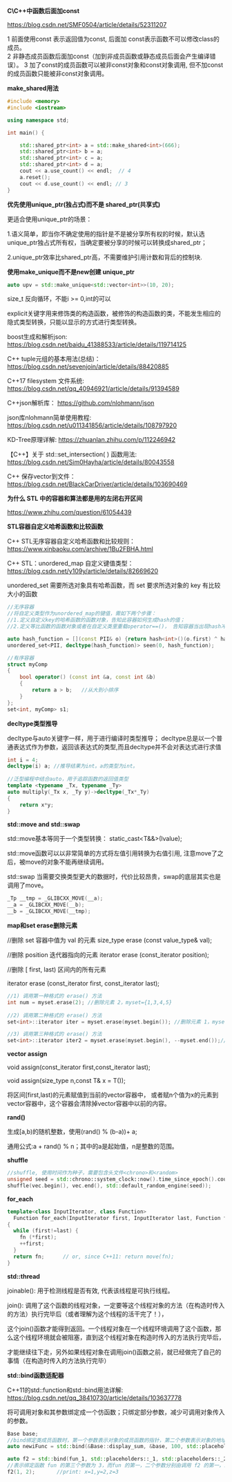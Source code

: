 
**C\C++中函数后面加const**

https://blog.csdn.net/SMF0504/article/details/52311207

1 前面使用const 表示返回值为const, 后面加 const表示函数不可以修改class的成员。  
2 非静态成员函数后面加const（加到非成员函数或静态成员后面会产生编译错误）。
3 加了const的成员函数可以被非const对象和const对象调用, 但不加const的成员函数只能被非const对象调用。

**make_shared用法**

```cpp
#include <memory>
#include <iostream>

using namespace std;

int main() {

    std::shared_ptr<int> a = std::make_shared<int>(666);
    std::shared_ptr<int> b = a;
    std::shared_ptr<int> c = a;
    std::shared_ptr<int> d = a;
    cout << a.use_count() << endl;  // 4
    a.reset();
    cout << d.use_count() << endl; // 3 
}
```

**优先使用unique_ptr(独占式)而不是 shared_ptr(共享式)**

更适合使用unique_ptr的场景：

1.语义简单，即当你不确定使用的指针是不是被分享所有权的时候，默认选unique_ptr独占式所有权，当确定要被分享的时候可以转换成shared_ptr；

2.unique_ptr效率比shared_ptr高，不需要维护引用计数和背后的控制块.

**使用make_unique而不是new创建 unique_ptr**

```cpp
auto upv = std::make_unique<std::vector<int>>(10, 20);
```


size_t 反向循环，不能i >= 0,int的可以

explicit关键字用来修饰类的构造函数，被修饰的构造函数的类，不能发生相应的隐式类型转换，只能以显示的方式进行类型转换。

boost生成和解析json: https://blog.csdn.net/baidu_41388533/article/details/119714125

C++ tuple元组的基本用法(总结)：https://blog.csdn.net/sevenjoin/article/details/88420885

C++17 filesystem 文件系统: https://blog.csdn.net/qq_40946921/article/details/91394589

C++json解析库：   https://github.com/nlohmann/json

json库nlohmann简单使用教程: https://blog.csdn.net/u011341856/article/details/108797920

KD-Tree原理详解: https://zhuanlan.zhihu.com/p/112246942

【C++】关于 std::set_intersection( ) 函数用法: https://blog.csdn.net/Sim0Hayha/article/details/80043558

C++ 保存vector到文件： https://blog.csdn.net/BlackCarDriver/article/details/103690469

**为什么 STL 中的容器和算法都是用的左闭右开区间**

https://www.zhihu.com/question/61054439


**STL容器自定义哈希函数和比较函数**

C++ STL无序容器自定义哈希函数和比较规则：https://www.xinbaoku.com/archive/1Bu2FBHA.html

C++ STL：unordered_map 自定义键值类型：https://blog.csdn.net/y109y/article/details/82669620

unordered_set 需要所选对象具有哈希函数，而 set 要求所选对象的 key 有比较大小的函数

```cpp
//无序容器
//将自定义类型作为unordered_map的键值，需如下两个步骤：
//1.定义自定义key的哈希函数的函数对象，告知此容器如何生成hash的值；
//2.定义等比函数的函数对象或者在自定义类里重载operator==()， 告知容器当出现hash冲突的时候，如何区分hash值相同的不同对象

auto hash_function = [](const PII& o) {return hash<int>()(o.first) ^ hash<int>()(o.second);};
unordered_set<PII, decltype(hash_function)> seen(0, hash_function);

//有序容器
struct myComp
{
	bool operator() (const int &a, const int &b)
	{
		return a > b;	//从大到小排序
	}
};
set<int, myComp> s1;
```

**decltype类型推导**

decltype与auto关键字一样，用于进行编译时类型推导； decltype总是以一个普通表达式作为参数，返回该表达式的类型,而且decltype并不会对表达式进行求值

```cpp
int i = 4;
decltype(i) a; //推导结果为int。a的类型为int。
 
//泛型编程中结合auto，用于追踪函数的返回值类型
template <typename _Tx, typename _Ty>
auto multiply(_Tx x, _Ty y)->decltype(_Tx*_Ty)
{
    return x*y;
}
```

**std::move and std::swap**

std::move基本等同于一个类型转换： static_cast<T&&>(lvalue);

std::move函数可以以非常简单的方式将左值引用转换为右值引用, 注意move了之后，被move的对象不能再继续调用。

std::swap 当需要交换类型更大的数据时，代价比较昂贵，swap的底层其实也是调用了move。

```cpp
_Tp __tmp = _GLIBCXX_MOVE(__a);
__a = _GLIBCXX_MOVE(__b);
__b = _GLIBCXX_MOVE(__tmp);
```

**map和set erase删除元素**

//删除 set 容器中值为 val 的元素
size_type erase (const value_type& val);

//删除 position 迭代器指向的元素
iterator  erase (const_iterator position);

//删除 [ first, last)  区间内的所有元素

iterator  erase (const_iterator first, const_iterator last);

```cpp
//1) 调用第一种格式的 erase() 方法
int num = myset.erase(2); //删除元素 2，myset={1,3,4,5}
    
//2) 调用第二种格式的 erase() 方法
set<int>::iterator iter = myset.erase(myset.begin()); //删除元素 1，myset={3,4,5}    

//3) 调用第三种格式的 erase() 方法
set<int>::iterator iter2 = myset.erase(myset.begin(), --myset.end());//删除元素 3,4，myset={5}
```

**vector assign**

void assign(const_iterator first,const_iterator last);

void assign(size_type n,const T& x = T());

将区间[first,last)的元素赋值到当前的vector容器中，  或者赋n个值为x的元素到vector容器中，这个容器会清除掉vector容器中以前的内容。

**rand()**

生成[a,b)的随机整数，使用(rand() % (b-a))+ a;

通用公式:a + rand() % n；其中的a是起始值，n是整数的范围。

**shuffle**

```cpp
//shuffle, 使用时间作为种子，需要包含头文件<chrono>和<random>
unsigned seed = std::chrono::system_clock::now().time_since_epoch().count();
shuffle(vec.begin(), vec.end(), std::default_random_engine(seed));
```

**for_each**

```cpp
template<class InputIterator, class Function>
  Function for_each(InputIterator first, InputIterator last, Function fn)
{
  while (first!=last) {
    fn (*first);
    ++first;
  }
  return fn;      // or, since C++11: return move(fn);
}
```


**std::thread**

joinable(): 用于检测线程是否有效, 代表该线程是可执行线程。 

join(): 调用了这个函数的线程对象，一定要等这个线程对象的方法（在构造时传入的方法）执行完毕后（或者理解为这个线程的活干完了！），

这个join()函数才能得到返回。一个线程对象在一个线程环境调用了这个函数，那么这个线程环境就会被阻塞，直到这个线程对象在构造时传入的方法执行完毕后，

才能继续往下走，另外如果线程对象在调用join()函数之前，就已经做完了自己的事情（在构造时传入的方法执行完毕）


**std::bind函数适配器**

C++11的std::function和std::bind用法详解: https://blog.csdn.net/qq_38410730/article/details/103637778

将可调用对象和其参数绑定成一个仿函数；只绑定部分参数，减少可调用对象传入的参数。

```cpp
Base base;
//bind绑定类成员函数时，第一个参数表示对象的成员函数的指针，第二个参数表示对象的地址。
auto newiFunc = std::bind(&Base::display_sum, &base, 100, std::placeholders::_1);

auto f2 = std::bind(fun_1, std::placeholders::_1, std::placeholders::_2, 3);
//表示绑定函数 fun 的第三个参数为 3，而fun 的第一，二个参数分别由调用 f2 的第一，二个参数指定
f2(1, 2);		//print: x=1,y=2,z=3
```




